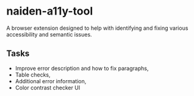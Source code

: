 # naiden-a11y-tool

A browser extension designed to help with identifying and fixing various accessibility and semantic issues.  

## Tasks
- Improve error description and how to fix paragraphs,
- Table checks,
- Additional error information,
- Color contrast checker UI

